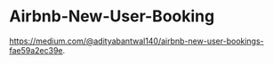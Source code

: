 # Airbnb-New-User-Booking
https://medium.com/@adityabantwal140/airbnb-new-user-bookings-fae59a2ec39e.
